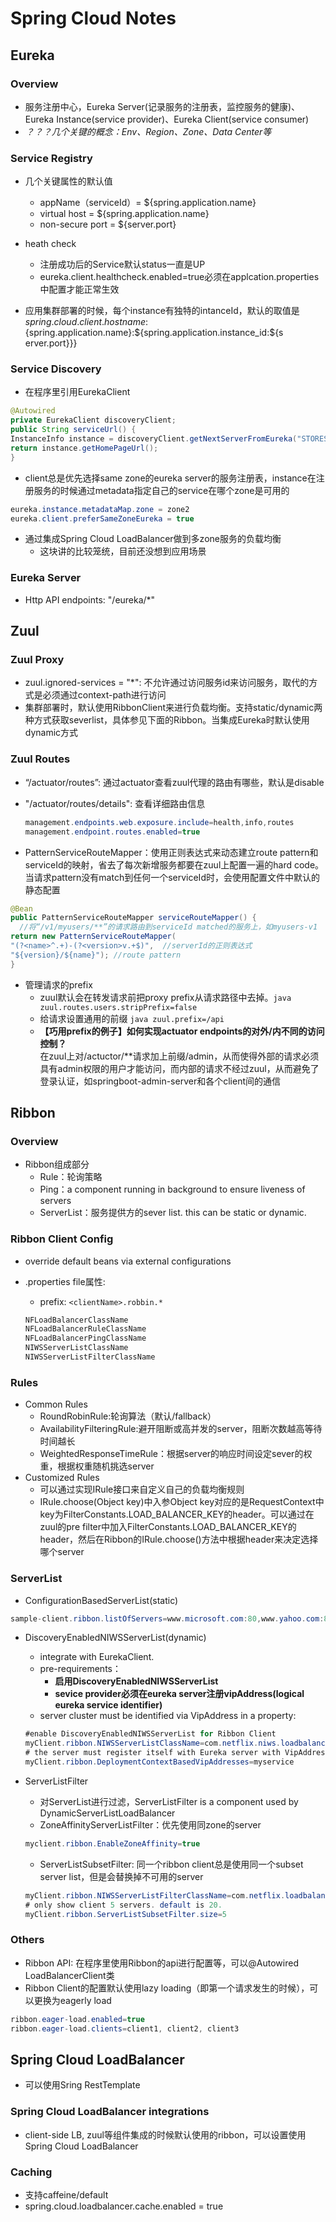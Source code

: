 # Spring Cloud Notes

## Eureka

### Overview

- 服务注册中心，Eureka Server(记录服务的注册表，监控服务的健康)、Eureka Instance(service provider)、Eureka Client(service consumer)
- *？？？几个关键的概念：Env、Region、Zone、Data Center等*

### Service Registry

- 几个关键属性的默认值
  - appName（serviceId）= ${spring.application.name}
  - virtual host = ${spring.application.name}
  - non-secure port = ${server.port}

- heath check
  - 注册成功后的Service默认status一直是UP
  - eureka.client.healthcheck.enabled=true必须在applcation.properties中配置才能正常生效
- 应用集群部署的时候，每个instance有独特的intanceId，默认的取值是${spring.cloud.client.hostname}:${spring.application.name}:${spring.application.instance_id:${s
erver.port}}}

### Service Discovery

- 在程序里引用EurekaClient

```java
@Autowired
private EurekaClient discoveryClient;
public String serviceUrl() {
InstanceInfo instance = discoveryClient.getNextServerFromEureka("STORES", false);
return instance.getHomePageUrl();
}
```

- client总是优先选择same zone的eureka server的服务注册表，instance在注册服务的时候通过metadata指定自己的service在哪个zone是可用的

```java
eureka.instance.metadataMap.zone = zone2
eureka.client.preferSameZoneEureka = true
```

- 通过集成Spring Cloud LoadBalancer做到多zone服务的负载均衡
  - 这块讲的比较笼统，目前还没想到应用场景

### Eureka Server

- Http API endpoints: "/eureka/*"

## Zuul

### Zuul Proxy

- zuul.ignored-services = "*": 不允许通过访问服务id来访问服务，取代的方式是必须通过context-path进行访问
- 集群部署时，默认使用RibbonClient来进行负载均衡。支持static/dynamic两种方式获取severlist，具体参见下面的Ribbon。当集成Eureka时默认使用dynamic方式

### Zuul Routes

- “/actuator/routes”: 通过actuator查看zuul代理的路由有哪些，默认是disable
- "/actuator/routes/details": 查看详细路由信息

  ```java
  management.endpoints.web.exposure.include=health,info,routes
  management.endpoint.routes.enabled=true
  ```

- PatternServiceRouteMapper：使用正则表达式来动态建立route pattern和serviceId的映射，省去了每次新增服务都要在zuul上配置一遍的hard code。当请求pattern没有match到任何一个serviceId时，会使用配置文件中默认的静态配置

```java
@Bean
public PatternServiceRouteMapper serviceRouteMapper() {
  //将“/v1/myusers/**”的请求路由到serviceId matched的服务上，如myusers-v1
return new PatternServiceRouteMapper(
"(?<name>^.+)-(?<version>v.+$)",  //serverId的正则表达式
"${version}/${name}"); //route pattern
}
```

- 管理请求的prefix
  - zuul默认会在转发请求前把proxy prefix从请求路径中去掉。```java zuul.routes.users.stripPrefix=false```
  - 给请求设置通用的前缀 ```java zuul.prefix=/api```
  - **【巧用prefix的例子】如何实现actuator endpoints的对外/内不同的访问控制？** <br> 在zuul上对/actuctor/**请求加上前缀/admin，从而使得外部的请求必须具有admin权限的用户才能访问，而内部的请求不经过zuul，从而避免了登录认证，如springboot-admin-server和各个client间的通信

## Ribbon

### Overview

- Ribbon组成部分
  - Rule：轮询策略
  - Ping：a component running in background to ensure liveness of servers
  - ServerList：服务提供方的sever list. this can be static or dynamic.

### Ribbon Client Config

- override default beans via external configurations
  
- .properties file属性:
  - prefix: ```<clientName>.robbin.*```

  ```java
  NFLoadBalancerClassName
  NFLoadBalancerRuleClassName
  NFLoadBalancerPingClassName
  NIWSServerListClassName
  NIWSServerListFilterClassName
  ```

### Rules

- Common Rules
  - RoundRobinRule:轮询算法（默认/fallback）
  - AvailabilityFilteringRule:避开阻断或高并发的server，阻断次数越高等待时间越长
  - WeightedResponseTimeRule：根据server的响应时间设定sever的权重，根据权重随机挑选server
- Customized Rules
  - 可以通过实现IRule接口来自定义自己的负载均衡规则
  - IRule.choose(Object key)中入参Object key对应的是RequestContext中key为FilterConstants.LOAD_BALANCER_KEY的header。可以通过在zuul的pre filter中加入FilterConstants.LOAD_BALANCER_KEY的header，然后在Ribbon的IRule.choose()方法中根据header来决定选择哪个server

### ServerList

- ConfigurationBasedServerList(static)

```java
sample-client.ribbon.listOfServers=www.microsoft.com:80,www.yahoo.com:80,www.google.com:80
```

- DiscoveryEnabledNIWSServerList(dynamic)
  - integrate with EurekaClient.
  - pre-requirements：
    - **启用DiscoveryEnabledNIWSServerList**
    - **sevice provider必须在eureka server注册vipAddress(logical eureka service identifier)**
  - server cluster must be identified via VipAddress in a property:

  ```java
  #enable DiscoveryEnabledNIWSServerList for Ribbon Client
  myClient.ribbon.NIWSServerListClassName=com.netflix.niws.loadbalancer.DiscoveryEnabledNIWSServerList
  # the server must register itself with Eureka server with VipAddress "myservice"
  myClient.ribbon.DeploymentContextBasedVipAddresses=myservice
  ```

- ServerListFilter
  - 对ServerList进行过滤，ServerListFilter is a component used by DynamicServerListLoadBalancer
  - ZoneAffinityServerListFilter：优先使用同zone的server

  ```java
  myclient.ribbon.EnableZoneAffinity=true
  ```

  - ServerListSubsetFilter: 同一个ribbon client总是使用同一个subset server list，但是会替换掉不可用的server

  ```java
  myClient.ribbon.NIWSServerListFilterClassName=com.netflix.loadbalancer.ServerListSubsetFilter
  # only show client 5 servers. default is 20.
  myClient.ribbon.ServerListSubsetFilter.size=5
  ```

### Others

- Ribbon API: 在程序里使用Ribbon的api进行配置等，可以@Autowired LoadBalancerClient类
- Ribbon Client的配置默认使用lazy loading（即第一个请求发生的时候），可以更换为eagerly load

```java
ribbon.eager-load.enabled=true
ribbon.eager-load.clients=client1, client2, client3
```

## Spring Cloud LoadBalancer

- 可以使用Sring RestTemplate

### Spring Cloud LoadBalancer integrations

- client-side LB, zuul等组件集成的时候默认使用的ribbon，可以设置使用Spring Cloud LoadBalancer

### Caching

- 支持caffeine/default
- spring.cloud.loadbalancer.cache.enabled = true

